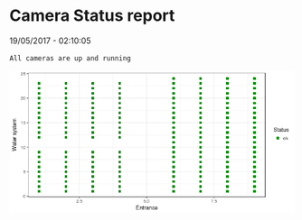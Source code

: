 Camera Status report
================
19/05/2017 - 02:10:05

    All cameras are up and running

![](camreport_files/figure-markdown_github/unnamed-chunk-2-1.png)
